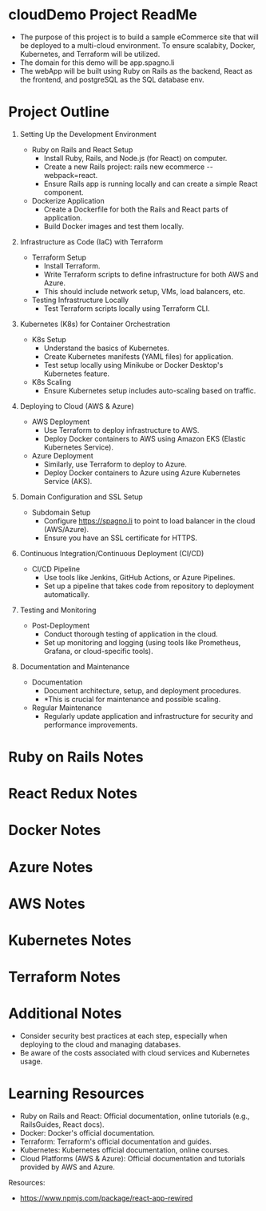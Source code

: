 # cloudDemo Project ReadMe

* The purpose of this project is to build a sample eCommerce site that will be deployed to a multi-cloud environment. To ensure scalabity, Docker, Kubernetes, and Terraform will be utilized.
* The domain for this demo will be app.spagno.li
* The webApp will be built using Ruby on Rails as the backend, React as the frontend, and postgreSQL as the SQL database env.


# Project Outline
1. Setting Up the Development Environment
    * Ruby on Rails and React Setup
        - Install Ruby, Rails, and Node.js (for React) on computer.
        - Create a new Rails project: rails new ecommerce --webpack=react.
        - Ensure Rails app is running locally and can create a simple React component.
    * Dockerize Application
        - Create a Dockerfile for both the Rails and React parts of application.
        - Build Docker images and test them locally.

2. Infrastructure as Code (IaC) with Terraform
    * Terraform Setup
        - Install Terraform.
        - Write Terraform scripts to define infrastructure for both AWS and Azure.
        - This should include network setup, VMs, load balancers, etc.
    * Testing Infrastructure Locally
        - Test Terraform scripts locally using Terraform CLI.

3. Kubernetes (K8s) for Container Orchestration
    * K8s Setup
        - Understand the basics of Kubernetes.
        - Create Kubernetes manifests (YAML files) for application.
        - Test setup locally using Minikube or Docker Desktop's Kubernetes feature.
    * K8s Scaling
        - Ensure Kubernetes setup includes auto-scaling based on traffic.

4. Deploying to Cloud (AWS & Azure)
    * AWS Deployment
        - Use Terraform to deploy infrastructure to AWS.
        - Deploy Docker containers to AWS using Amazon EKS (Elastic Kubernetes Service).
    * Azure Deployment
        - Similarly, use Terraform to deploy to Azure.
        - Deploy Docker containers to Azure using Azure Kubernetes Service (AKS).

5. Domain Configuration and SSL Setup
    * Subdomain Setup
        - Configure https://spagno.li to point to load balancer in the cloud (AWS/Azure).
        - Ensure you have an SSL certificate for HTTPS.

6. Continuous Integration/Continuous Deployment (CI/CD)
    * CI/CD Pipeline
        - Use tools like Jenkins, GitHub Actions, or Azure Pipelines.
        - Set up a pipeline that takes code from repository to deployment automatically.

7. Testing and Monitoring
    * Post-Deployment
        - Conduct thorough testing of application in the cloud.
        - Set up monitoring and logging (using tools like Prometheus, Grafana, or cloud-specific tools).

8. Documentation and Maintenance
    * Documentation
        - Document architecture, setup, and deployment procedures.
        - *This is crucial for maintenance and possible scaling.
    * Regular Maintenance
        - Regularly update application and infrastructure for security and performance improvements.

# Ruby on Rails Notes

# React Redux Notes

# Docker Notes

# Azure Notes

# AWS Notes

# Kubernetes Notes

# Terraform Notes

# Additional Notes
* Consider security best practices at each step, especially when deploying to the cloud and managing databases.
* Be aware of the costs associated with cloud services and Kubernetes usage.

# Learning Resources
* Ruby on Rails and React: Official documentation, online tutorials (e.g., RailsGuides, React docs).
* Docker: Docker's official documentation.
* Terraform: Terraform's official documentation and guides.
* Kubernetes: Kubernetes official documentation, online courses.
* Cloud Platforms (AWS & Azure): Official documentation and tutorials provided by AWS and Azure.


Resources:
* https://www.npmjs.com/package/react-app-rewired
